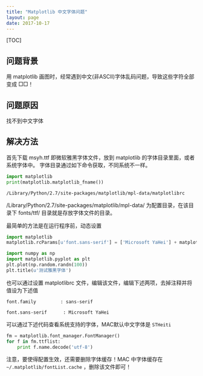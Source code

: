 ```yaml
---
title: "Matplotlib 中文字体问题"
layout: page
date: 2017-10-17
---
```

[TOC]

## 问题背景
用 matplotlib 画图时，经常遇到中文(非ASCII)字体乱码问题，导致这些字符全部变成 □□！

## 问题原因
找不到中文字体

## 解决方法
首先下载 msyh.ttf 即微软雅黑字体文件，放到 matplotlib 的字体目录里面，或者系统字体中。
字体目录通过如下命令获取，不同系统不一样。

```python
import matplotlib
print(matplotlib.matplotlib_fname())
```
    /Library/Python/2.7/site-packages/matplotlib/mpl-data/matplotlibrc

/Library/Python/2.7/site-packages/matplotlib/mpl-data/ 为配置目录，在该目录下 fonts/ttf/ 目录就是存放字体文件的目录。


最简单的方法是在运行程序前，动态设置

```python
import matplotlib
matplotlib.rcParams[u'font.sans-serif'] = ['Microsoft YaHei'] + matplotlib.rcParams[u'font.sans-serif']

import numpy as np
import matplotlib.pyplot as plt
plt.plot(np.random.randn(100))
plt.title(u'测试雅黑字体')
```

也可以通过设置 matplotlibrc 文件，编辑该文件，编辑下述两项，去掉注释并将值设为下述值

```
font.family         : sans-serif

font.sans-serif      : Microsoft YaHei
```
可以通过下述代码查看系统支持的字体，MAC默认中文字体是 `STHeiti`

```python
fm = matplotlib.font_manager.FontManager()
for f in fm.ttflist:
    print f.name.decode('utf-8')
```

注意，要使得配置生效，还需要删除字体缓存！MAC 中字体缓存在 `~/.matplotlib/fontList.cache` ，删除该文件即可！
